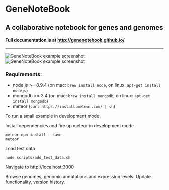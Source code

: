 # GeneNoteBook
## A collaborative notebook for genes and genomes
#### Full documentation is at http://genenotebook.github.io/
----

![GeneNoteBook example screenshot](docs/assets/images/genenotebook.png)
![GeneNoteBook example screenshot](https://github.com/genenotebook/genenotebook.github.io/blob/7ec82fd11ea57d06e26cbccdcd5b28598c0bf47e/assets/images/genenotebook.png)
### Requirements:

* node.js >= 8.9.4 (on mac: ```brew install node```, on linux: ```apt-get install nodejs```)
* mongodb >= 3.4 (on mac: ```brew install mongodb```, on linux: ```apt-get install mongodb```)
* meteor (```curl https://install.meteor.com/ | sh```) 


To run a small example in development mode:

Install dependencies and fire up meteor in development mode

```
meteor npm install --save
meteor
```

Load test data

```
node scripts/add_test_data.sh
```

Navigate to http://localhost:3000

Browse genomes, genomic annotations and expression levels. Update functionality, version history.


